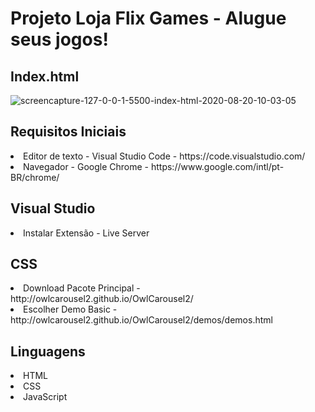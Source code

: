 <h1>Projeto Loja Flix Games - Alugue seus jogos!</h1>

<h2> Index.html </h2>
<img src="https://i.ibb.co/GxF6swd/screencapture-127-0-0-1-5500-index-html-2020-08-20-10-03-05.png" alt="screencapture-127-0-0-1-5500-index-html-2020-08-20-10-03-05" border="0">


<h2> Requisitos Iniciais </h2>
<li> Editor de texto - Visual Studio Code - https://code.visualstudio.com/</li>
<li> Navegador - Google Chrome - https://www.google.com/intl/pt-BR/chrome/</li>

<h2> Visual Studio </h2>
<li> Instalar Extensão - Live Server </li>

<h2> CSS </h2>
<li> Download Pacote Principal - http://owlcarousel2.github.io/OwlCarousel2/ </li>
<li> Escolher Demo Basic - http://owlcarousel2.github.io/OwlCarousel2/demos/demos.html </li>

<h2> Linguagens </h2>
<li> HTML </li>
<li> CSS </li>
<li> JavaScript </li>
